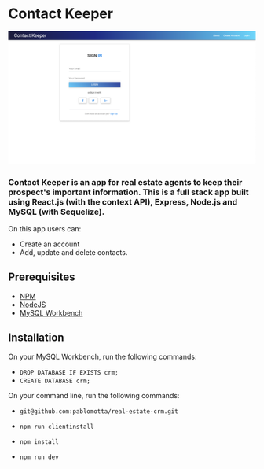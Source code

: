 # Contact Keeper

![App Logo](client/img/crm.png)

### Contact Keeper is an app for real estate agents to keep their prospect's important information. This is a full stack app built using React.js (with the context API), Express, Node.js and MySQL (with Sequelize).

On this app users can:

-   Create an account
-   Add, update and delete contacts.

## Prerequisites

-   [NPM](https://www.npmjs.com/get-npm)
-   [NodeJS](https://nodejs.org/en/)
-   [MySQL Workbench](https://www.mysql.com/products/workbench/)

## Installation

On your MySQL Workbench, run the following commands:

-   `DROP DATABASE IF EXISTS crm;`
-   `CREATE DATABASE crm;`

On your command line, run the following commands:

-   `git@github.com:pablomotta/real-estate-crm.git`

-   `npm run clientinstall`

-   `npm install`

-   `npm run dev`
